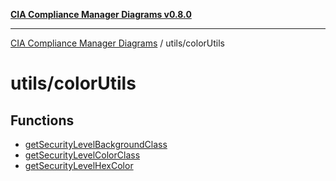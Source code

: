 [**CIA Compliance Manager Diagrams v0.8.0**](../../README.md)

***

[CIA Compliance Manager Diagrams](../../modules.md) / utils/colorUtils

# utils/colorUtils

## Functions

- [getSecurityLevelBackgroundClass](functions/getSecurityLevelBackgroundClass.md)
- [getSecurityLevelColorClass](functions/getSecurityLevelColorClass.md)
- [getSecurityLevelHexColor](functions/getSecurityLevelHexColor.md)
